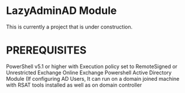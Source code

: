 # LazyAdminAD Module
This is currently a project that is under construction.

# PREREQUISITES
PowerShell v5.1 or higher with Execution policy set to RemoteSigned or Unrestricted
Exchange Online 
Exchange Powershell
Active Directory Module (If configuring AD Users, It can run on a domain joined machine with RSAT tools installed as well as on domain controller
